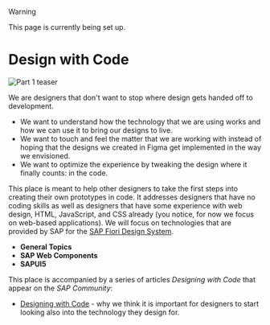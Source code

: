 > [!WARNING]
> This page is currently being set up.

# Design with Code

![Part 1 teaser](https://github.com/design-with-code/.github/assets/46745939/31ca825b-d543-46af-8478-38e40db12d31)

We are designers that don't want to stop where design gets handed off to development. 

* We want to understand how the technology that we are using works and how we can use it to bring our designs to live. 
* We want to touch and feel the matter that we are working with instead of hoping that the designs we created in Figma get implemented in the way we envisioned.
* We want to optimize the experience by tweaking the design where it finally counts: in the code.

This place is meant to help other designers to take the first steps into creating their own prototypes in code. It addresses designers that have no coding skills as well as designers that have some experience with web design, HTML, JavaScript, and CSS already (you notice, for now we focus on web-based applications). We will focus on technologies that are provided by SAP for the [SAP Fiori Design System](https://experience.sap.com/fiori-design/).

* **General Topics**
* **SAP Web Components**
* **SAPUI5**

This place is accompanied by a series of articles *Designing with Code* that appear on the *SAP Community*: 

* [Designing with Code](https://blogs.sap.com/2023/10/29/designing-with-code/) - why we think it is important for designers to start looking also into the technology they design for.


